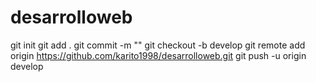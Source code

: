 # desarrolloweb
git init
git add .
git commit -m ""
git checkout -b develop
git remote add origin https://github.com/karito1998/desarrolloweb.git
git push -u origin develop
